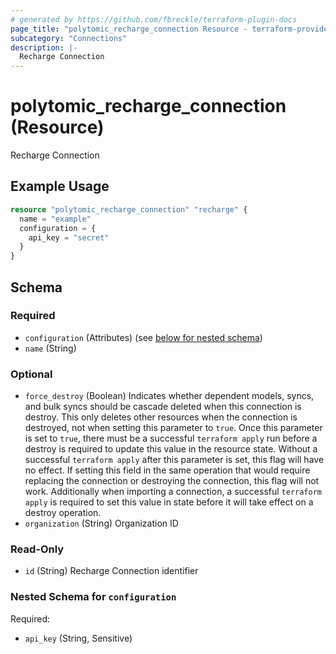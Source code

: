 ```yaml
---
# generated by https://github.com/fbreckle/terraform-plugin-docs
page_title: "polytomic_recharge_connection Resource - terraform-provider-polytomic"
subcategory: "Connections"
description: |-
  Recharge Connection
---
```


# polytomic_recharge_connection (Resource)

Recharge Connection

## Example Usage

```terraform
resource "polytomic_recharge_connection" "recharge" {
  name = "example"
  configuration = {
    api_key = "secret"
  }
}
```

<!-- schema generated by tfplugindocs -->
## Schema

### Required

- `configuration` (Attributes) (see [below for nested schema](#nestedatt--configuration))
- `name` (String)

### Optional

- `force_destroy` (Boolean) Indicates whether dependent models, syncs, and bulk syncs should be cascade deleted when this connection is destroy. This only deletes other resources when the connection is destroyed, not when setting this parameter to `true`. Once this parameter is set to `true`, there must be a successful `terraform apply` run before a destroy is required to update this value in the resource state. Without a successful `terraform apply` after this parameter is set, this flag will have no effect. If setting this field in the same operation that would require replacing the connection or destroying the connection, this flag will not work. Additionally when importing a connection, a successful `terraform apply` is required to set this value in state before it will take effect on a destroy operation.
- `organization` (String) Organization ID

### Read-Only

- `id` (String) Recharge Connection identifier

<a id="nestedatt--configuration"></a>
### Nested Schema for `configuration`

Required:

- `api_key` (String, Sensitive)


